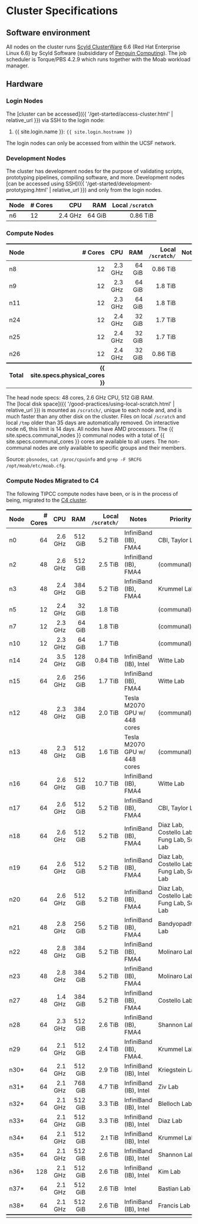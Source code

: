 # Cluster Specifications

## Software environment

All nodes on the cluster runs [Scyld ClusterWare] 6.6 (Red Hat Enterprise Linux 6.6) by Scyld Software (subsididary of [Penguin Computing]).
The job scheduler is Torque/PBS 4.2.9 which runs together with the Moab workload manager.


## Hardware

### Login Nodes

The [cluster can be accessed]({{ '/get-started/access-cluster.html' | relative_url }}) via SSH to the login node:

1. {{ site.login.name  }}: `{{ site.login.hostname }}`

The login nodes can only be accessed from within the UCSF network.


### Development Nodes

The cluster has development nodes for the purpose of validating scripts, prototyping pipelines, compiling software, and more.  Development nodes [can be accessed using SSH]({{ '/get-started/development-prototyping.html' | relative_url }}) and only from the login nodes.

Node      | # Cores |       CPU |       RAM |  Local `/scratch` |
----------|---------|----------:|----------:|------------------:|
n6        |      12 |   2.4 GHz |    64 GiB |          0.86 TiB |


### Compute Nodes

Node  | # Cores |    CPU  |     RAM | Local `/scratch/` | Notes                        | Priority
------|--------:|--------:|--------:|------------------:|------------------------------|--------------------------------------------
n8    |      12 | 2.3 GHz |  64 GiB |          0.86 TiB |                              | (communal)
n9    |      12 | 2.3 GHz |  64 GiB |           1.8 TiB |                              | (communal)
n11   |      12 | 2.3 GHz |  64 GiB |           1.8 TiB |                              | (communal)
n24   |      12 | 2.4 GHz |  32 GiB |           1.7 TiB |                              | (communal)
n25   |      12 | 2.4 GHz |  32 GiB |           1.7 TiB |                              | (communal)
n26   |      12 | 2.4 GHz |  32 GiB |          0.86 TiB |                              | (communal)
**Total** | **{{ site.specs.physical_cores }}** | | |   |                              |

The head node specs: 48 cores, 2.6 GHz CPU, 512 GiB RAM.  
The [local disk space]({{ '/good-practices/using-local-scratch.html' | relative_url }}) is mounted as `/scratch/`, unique to each node and, and is much faster than any other disk on the cluster.  Files on local `/scratch` and local `/tmp` older than 35 days are automatically removed.  On interactive node n6, this limit is 14 days. 
All nodes have AMD processors.
The {{ site.specs.communal_nodes }} communal nodes with a total of {{ site.specs.communal_cores }} cores are available to all users. The non-communal nodes are only available to specific groups and their members.

Source: `pbsnodes`, `cat /proc/cpuinfo` and `grep -F SRCFG /opt/moab/etc/moab.cfg`.


### Compute Nodes Migrated to C4

The following TIPCC compute nodes have been, or is in the process of being, migrated to the [C4 cluster](https://ucsf-cbi.github.io/c4/).


Node | # Cores |    CPU  |     RAM | Local `/scratch/` | Notes                       | Priority
-----|--------:|--------:|--------:|-----------------:|------------------------------|---------------------------------------
n0   |      64 | 2.6 GHz | 512 GiB |          5.2 TiB | InfiniBand (IB), FMA4        | CBI, Taylor Lab
n2   |      48 | 2.6 GHz | 512 GiB |          2.5 TiB | InfiniBand (IB), FMA4        | (communal)
n3   |      48 | 2.4 GHz | 384 GiB |          5.2 TiB | InfiniBand (IB), FMA4        | Krummel Lab
n5   |      12 | 2.4 GHz |  32 GiB |          1.8 TiB |                              | (communal)
n7   |      12 | 2.3 GHz |  64 GiB |          1.8 TiB |                              | (communal)
n10  |      12 | 2.3 GHz |  64 GiB |          1.7 TiB |                              | (communal)
n14  |      24 | 3.5 GHz | 128 GiB |         0.84 TiB | InfiniBand (IB), Intel       | Witte Lab
n15  |      64 | 2.6 GHz | 256 GiB |          1.7 TiB | InfiniBand (IB), FMA4        | Witte Lab
n12  |      48 | 2.3 GHz | 384 GiB |          2.0 TiB | Tesla M2070 GPU w/ 448 cores | (communal)
n13  |      48 | 2.3 GHz | 512 GiB |          1.6 TiB | Tesla M2070 GPU w/ 448 cores | (communal)
n16  |      64 | 2.6 GHz | 512 GiB |         10.7 TiB | InfiniBand (IB), FMA4        | Witte Lab
n17  |      64 | 2.6 GHz | 512 GiB |          5.2 TiB | InfiniBand (IB), FMA4        | CBI, Taylor Lab
n18  |      64 | 2.6 GHz | 512 GiB |          5.2 TiB | InfiniBand (IB), FMA4        | Diaz Lab, Costello Lab, Fung Lab, Song Lab
n19  |      64 | 2.6 GHz | 512 GiB |          5.2 TiB | InfiniBand (IB), FMA4        | Diaz Lab, Costello Lab, Fung Lab, Song Lab
n20  |      64 | 2.6 GHz | 512 GiB |          5.2 TiB | InfiniBand (IB), FMA4        | Diaz Lab, Costello Lab, Fung Lab, Song Lab
n21  |      48 | 2.8 GHz | 256 GiB |          5.2 TiB | InfiniBand (IB), FMA4        | Bandyopadhyay Lab
n22  |      48 | 2.8 GHz | 384 GiB |          5.2 TiB | InfiniBand (IB), FMA4        | Molinaro Lab
n23  |      48 | 2.8 GHz | 384 GiB |          5.2 TiB | InfiniBand (IB), FMA4        | Molinaro Lab
n27  |      48 | 1.4 GHz | 384 GiB |          5.2 TiB | InfiniBand (IB), FMA4        | Costello Lab
n28  |      64 | 2.3 GHz | 512 GiB |          2.6 TiB | InfiniBand (IB), FMA4        | Shannon Lab
n29  |      64 | 2.1 GHz | 512 GiB |          2.4 TiB | InfiniBand (IB), FMA4.       | Krummel Lab              
n30* |      64 | 2.1 GHz | 512 GiB |          2.9 TiB | InfiniBand (IB), Intel       | Kriegstein Lab
n31* |      64 | 2.1 GHz | 768 GiB |          4.7 TiB | InfiniBand (IB), Intel       | Ziv Lab
n32* |      64 | 2.1 GHz | 512 GiB |          3.3 TiB | InfiniBand (IB), Intel       | Blelloch Lab
n33* |      64 | 2.1 GHz | 512 GiB |          3.3 TiB | InfiniBand (IB), Intel       | Diaz Lab
n34* |      64 | 2.1 GHz | 512 GiB |          2.t TiB | InfiniBand (IB), Intel       | Krummel Lab    
n35* |      64 | 2.1 GHz | 512 GiB |          2.6 TiB | InfiniBand (IB), Intel       | Shannon Lab
n36* |     128 | 2.1 GHz | 512 GiB |          2.6 TiB | InfiniBand (IB), Intel       | Kim Lab
n37* |      64 | 2.1 GHz | 512 GiB |          2.6 TiB | Intel                        | Bastian Lab
n38* |      64 | 2.1 GHz | 512 GiB |          2.6 TiB | InfiniBand (IB), Intel       | Francis Lab
     |         |         |         |                  |                              |


<style>
table {
  margin-top: 2ex;
  margin-bottom: 2ex;
}
tr:last-child { border-top: 2px solid #000; }
</style>

[Scyld ClusterWare]: https://www.penguincomputing.com/solutions/scyld-clusterware/
[Penguin Computing]: https://en.wikipedia.org/wiki/Penguin_Computing

